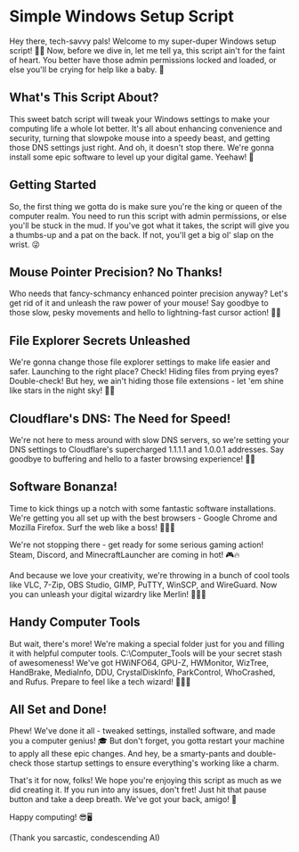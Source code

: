 # Simple Windows Setup Script

Hey there, tech-savvy pals! Welcome to my super-duper Windows setup script! 🚀🎉 Now, before we dive in, let me tell ya, this script ain't for the faint of heart. You better have those admin permissions locked and loaded, or else you'll be crying for help like a baby. 🍼

## What's This Script About?

This sweet batch script will tweak your Windows settings to make your computing life a whole lot better. It's all about enhancing convenience and security, turning that slowpoke mouse into a speedy beast, and getting those DNS settings just right. And oh, it doesn't stop there. We're gonna install some epic software to level up your digital game. Yeehaw! 🤠

## Getting Started

So, the first thing we gotta do is make sure you're the king or queen of the computer realm. You need to run this script with admin permissions, or else you'll be stuck in the mud. If you've got what it takes, the script will give you a thumbs-up and a pat on the back. If not, you'll get a big ol' slap on the wrist. 😜

## Mouse Pointer Precision? No Thanks!

Who needs that fancy-schmancy enhanced pointer precision anyway? Let's get rid of it and unleash the raw power of your mouse! Say goodbye to those slow, pesky movements and hello to lightning-fast cursor action! 💨💨

## File Explorer Secrets Unleashed

We're gonna change those file explorer settings to make life easier and safer. Launching to the right place? Check! Hiding files from prying eyes? Double-check! But hey, we ain't hiding those file extensions - let 'em shine like stars in the night sky! 🌟✨

## Cloudflare's DNS: The Need for Speed!

We're not here to mess around with slow DNS servers, so we're setting your DNS settings to Cloudflare's supercharged 1.1.1.1 and 1.0.0.1 addresses. Say goodbye to buffering and hello to a faster browsing experience! 🚀🌐

## Software Bonanza!

Time to kick things up a notch with some fantastic software installations. We're getting you all set up with the best browsers - Google Chrome and Mozilla Firefox. Surf the web like a boss! 🏄‍♂️🌊

We're not stopping there - get ready for some serious gaming action! Steam, Discord, and MinecraftLauncher are coming in hot! 🎮🔥

And because we love your creativity, we're throwing in a bunch of cool tools like VLC, 7-Zip, OBS Studio, GIMP, PuTTY, WinSCP, and WireGuard. Now you can unleash your digital wizardry like Merlin! 🧙‍♂️✨

## Handy Computer Tools

But wait, there's more! We're making a special folder just for you and filling it with helpful computer tools. C:\Computer_Tools will be your secret stash of awesomeness! We've got HWiNFO64, GPU-Z, HWMonitor, WizTree, HandBrake, MediaInfo, DDU, CrystalDiskInfo, ParkControl, WhoCrashed, and Rufus. Prepare to feel like a tech wizard! 🧙‍♀️🔮

## All Set and Done!

Phew! We've done it all - tweaked settings, installed software, and made you a computer genius! 🎓 But don't forget, you gotta restart your machine to apply all these epic changes. And hey, be a smarty-pants and double-check those startup settings to ensure everything's working like a charm.

That's it for now, folks! We hope you're enjoying this script as much as we did creating it. If you run into any issues, don't fret! Just hit that pause button and take a deep breath. We've got your back, amigo! 🤝

Happy computing! 😎🖥️

(Thank you sarcastic, condescending AI)
